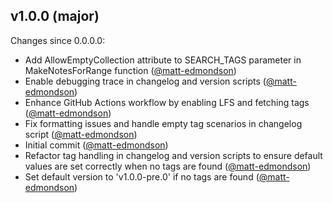 ## v1.0.0 (major)

Changes since 0.0.0.0:

- Add AllowEmptyCollection attribute to SEARCH_TAGS parameter in MakeNotesForRange function ([@matt-edmondson](https://github.com/matt-edmondson))
- Enable debugging trace in changelog and version scripts ([@matt-edmondson](https://github.com/matt-edmondson))
- Enhance GitHub Actions workflow by enabling LFS and fetching tags ([@matt-edmondson](https://github.com/matt-edmondson))
- Fix formatting issues and handle empty tag scenarios in changelog script ([@matt-edmondson](https://github.com/matt-edmondson))
- Initial commit ([@matt-edmondson](https://github.com/matt-edmondson))
- Refactor tag handling in changelog and version scripts to ensure default values are set correctly when no tags are found ([@matt-edmondson](https://github.com/matt-edmondson))
- Set default version to 'v1.0.0-pre.0' if no tags are found ([@matt-edmondson](https://github.com/matt-edmondson))


